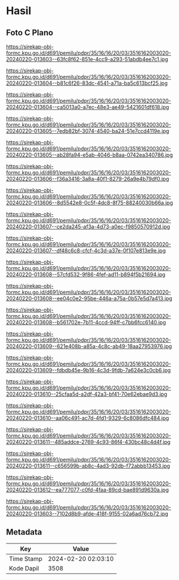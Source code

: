 # Hasil

## Foto C Plano

https://sirekap-obj-formc.kpu.go.id/d691/pemilu/pdpr/35/16/16/20/03/3516162003020-20240220-013603--63fc8f62-851e-4cc9-a293-51abdb4ee7c1.jpg

https://sirekap-obj-formc.kpu.go.id/d691/pemilu/pdpr/35/16/16/20/03/3516162003020-20240220-013604--b81c6f26-83dc-4541-a71a-ba5c613bcf25.jpg

https://sirekap-obj-formc.kpu.go.id/d691/pemilu/pdpr/35/16/16/20/03/3516162003020-20240220-013604--ca5013a0-a7ec-48e3-ae49-5421601df618.jpg

https://sirekap-obj-formc.kpu.go.id/d691/pemilu/pdpr/35/16/16/20/03/3516162003020-20240220-013605--7edb82bf-3074-4540-ba24-51e7ccd4119e.jpg

https://sirekap-obj-formc.kpu.go.id/d691/pemilu/pdpr/35/16/16/20/03/3516162003020-20240220-013605--ab28fa94-e5ab-4046-b8aa-0742ea340786.jpg

https://sirekap-obj-formc.kpu.go.id/d691/pemilu/pdpr/35/16/16/20/03/3516162003020-20240220-013606--f36a3416-3a8a-40f1-8279-26a9e4b79df0.jpg

https://sirekap-obj-formc.kpu.go.id/d691/pemilu/pdpr/35/16/16/20/03/3516162003020-20240220-013606--8d5542e8-0c5f-4dc8-8f75-88240030b66a.jpg

https://sirekap-obj-formc.kpu.go.id/d691/pemilu/pdpr/35/16/16/20/03/3516162003020-20240220-013607--ce2da245-af3a-4d73-a0ec-f9850570912d.jpg

https://sirekap-obj-formc.kpu.go.id/d691/pemilu/pdpr/35/16/16/20/03/3516162003020-20240220-013607--df48c6c8-cfcf-4c3d-a37e-0f107e813e9e.jpg

https://sirekap-obj-formc.kpu.go.id/d691/pemilu/pdpr/35/16/16/20/03/3516162003020-20240220-013608--57cfd532-9f86-4fef-ad11-b894f5b21694.jpg

https://sirekap-obj-formc.kpu.go.id/d691/pemilu/pdpr/35/16/16/20/03/3516162003020-20240220-013608--ee04c0e2-95be-446a-a75a-0b57e5d7a413.jpg

https://sirekap-obj-formc.kpu.go.id/d691/pemilu/pdpr/35/16/16/20/03/3516162003020-20240220-013608--b561702e-7b11-4ccd-94ff-c7bb6fcc6140.jpg

https://sirekap-obj-formc.kpu.go.id/d691/pemilu/pdpr/35/16/16/20/03/3516162003020-20240220-013609--621e408b-a85a-4c8c-ab49-18aa27953976.jpg

https://sirekap-obj-formc.kpu.go.id/d691/pemilu/pdpr/35/16/16/20/03/3516162003020-20240220-013609--fdbdb45e-9b16-4c3d-9fdb-7a624e3c0cb6.jpg

https://sirekap-obj-formc.kpu.go.id/d691/pemilu/pdpr/35/16/16/20/03/3516162003020-20240220-013610--25cfaa5d-a2df-42a3-bf41-70e62ebae9d3.jpg

https://sirekap-obj-formc.kpu.go.id/d691/pemilu/pdpr/35/16/16/20/03/3516162003020-20240220-013610--aa06c491-ac7d-4fd1-9329-6c8086dfc484.jpg

https://sirekap-obj-formc.kpu.go.id/d691/pemilu/pdpr/35/16/16/20/03/3516162003020-20240220-013611--485addce-2769-4c93-86f4-430bc48c4d4f.jpg

https://sirekap-obj-formc.kpu.go.id/d691/pemilu/pdpr/35/16/16/20/03/3516162003020-20240220-013611--c656599b-ab8c-4ad3-92db-f72abbb13453.jpg

https://sirekap-obj-formc.kpu.go.id/d691/pemilu/pdpr/35/16/16/20/03/3516162003020-20240220-013612--ea777077-c0fd-4faa-89cd-bae891d9630a.jpg

https://sirekap-obj-formc.kpu.go.id/d691/pemilu/pdpr/35/16/16/20/03/3516162003020-20240220-013603--7102d8b9-afde-418f-9155-02a6ad76cb72.jpg


## Metadata

| Key        | Value               |
| ---------- | ------------------- |
| Time Stamp | 2024-02-20 02:03:10 |
| Kode Dapil | 3508                |




